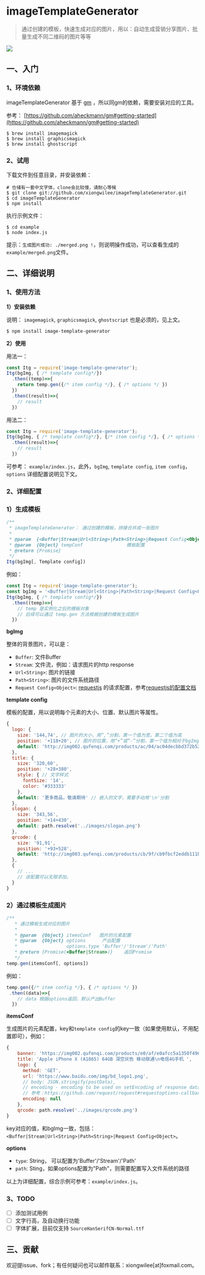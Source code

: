 # imageTemplateGenerator

> 通过创建的模板，快速生成对应的图片，用以：自动生成营销分享图片、批量生成不同二维码的图片等等

![](http://wx4.sinaimg.cn/large/7171171cgy1fr2ks4nozjg20mz0buu0x.gif)

## 一、入门

### 1、环境依赖

imageTemplateGenerator 基于 [gm](https://github.com/aheckmann/gm) ，所以同gm的依赖，需要安装对应的工具。

参考： [https://github.com/aheckmann/gm#getting-started](https://github.com/aheckmann/gm#getting-started)

```shell
$ brew install imagemagick
$ brew install graphicsmagick
$ brew install ghostscript
```

### 2、试用

下载文件到任意目录，并安装依赖：
```shell
# 仓储有一套中文字体，clone会比较慢，请耐心等候
$ git clone git://github.com/xiongwilee/imageTemplateGenerator.git
$ cd imageTemplateGenerator
$ npm install
```

执行示例文件：
```shell
$ cd example
$ node index.js
```

提示：`生成图片成功: ./merged.png !`，则说明操作成功，可以查看生成的`example/merged.png`文件。

## 二、详细说明

### 1、使用方法

**1）安装依赖**

说明： `imagemagick`, `graphicsmagick`, `ghostscript` 也是必须的，见上文。

```shell
$ npm install image-template-generator
```

**2）使用**

用法一：
```javascript
const Itg = require('image-template-generator');
Itg(bgImg, { /* template config*/})
  .then((temp)=>{
    return temp.gen({/* item config */}, { /* options */ })
  })
  .then((result)=>{
    // result
  })
```

用法二：
```javascript
const Itg = require('image-template-generator');
Itg(bgImg, { /* template config*/}, {/* item config */}, { /* options */ })
  .then((result)=>{
    // result
  })
```

可参考： `example/index.js`，此外，`bgImg`, `template config`, `item config`，`options` 详细配置说明见下文。

### 2、详细配置

### 1）生成模板

```javascript
/**
 * imageTemplateGenerator： 通过创建的模板，拼接合并成一张图片
 * 
 * @param  {<Buffer|Stream|Url<String>|Path<String>|Request Config<Object>} bg        背景图片
 * @param  {Object} tempConf                模板配置
 * @return {Promise}
 */
Itg(bgImg[, Template config])
```

例如：
```javascript
const Itg = require('image-template-generator');
const bgImg = '<Buffer|Stream|Url<String>|Path<String>|Request Config<Object>'
Itg(bgImg, { /* template config*/})
  .then((temp)=>{
    // temp 是实例化之后的模板对象
    // 后续可以通过 temp.gen 方法根据创建的模板生成图片
  })
```

**bgImg**

整体的背景图片，可以是：

- `Buffer`: 文件Buffer
- `Stream`: 文件流，例如：请求图片的http response
- `Url<String>`: 图片的链接
- `Path<String>`: 图片的文件系统路径
- `Request Config<Object>`: [requestjs](https://github.com/request/request) 的请求配置，参考[requestjs的配置文档](https://github.com/request/request#requestoptions-callback)

**template config**

模板的配置，用以说明每个元素的大小、位置、默认图片等属性。

```JavaScript
{
  logo: {
    size: '144,74', // 图片的大小，用“,”分割，第一个值为宽，第二个值为高
    position: '+118+20', // 图片的位置，用“+”或“-”分割，第一个值为相对于bgImg的x轴偏移，第二个值为相对y轴，参考：https://github.com/aheckmann/gm
    default: 'http://img002.qufenqi.com/products/ac/04/ac04decbbd372b5289e1bf1be30fad99.png' // 默认图片，和bgImg一样，可以是：<Buffer|Stream|Url<String>|Path<String>|Request Config<Object>
  },
  title: {
    size: '320,60',
    position: '+28+380',
    style: { // 文字样式
      fontSize: '14',
      color: '#333333'
    },
    default: '更多商品，敬请期待' // 嵌入的文字，需要手动用'\n'分割
  },
  slogan: {
    size: '343,56',
    position: '+14+430',
    default: path.resolve('../images/slogan.png')
  },
  qrcode: {
    size: '91,91',
    position: '+93+528',
    default: 'http://img003.qufenqi.com/products/cb/9f/cb9fbcf2eddb111b08ec6c0795900060.png'
  },
  {
    // ... 
    // 该配置可以无限添加。
  }
}
```

### 2）通过模板生成图片

```javascript
/**
   * 通过模板生成对应的图片
   * 
   * @param  {Object} itemsConf   图片的元素配置
   * @param  {Object} options      产出配置
   *                  options.type 'Buffer'/'Stream'/'Path'
   * @return {Promise(<Buffer|Stream>)}    返回Promise
   */
temp.gen(itemsConf[, options])
```

例如：
```javascript
temp.gen({/* item config */}, { /* options */ })
 .then((data)=>{
    // data 根据options返回，默认产出Buffer
  })
```

**itemsConf**

生成图片的元素配置，key和`template config`的key一致（如果使用默认，不用配置即可），例如：
```javascript
{
    banner: 'https://img002.qufenqi.com/products/e0/af/e0afcc5a1350f4966f963bc0bff6aafa.jpg',
    title: 'Apple iPhone X (A1865) 64GB 深空灰色 移动联通\n电信4G手机 ',
    logo: {
      method: 'GET',
      url: 'https://www.baidu.com/img/bd_logo1.png',
      // body: JSON.stringify(postData),
      // encoding - encoding to be used on setEncoding of response data. If null, the body is returned as a Buffer.
      // 参考：https://github.com/request/request#requestoptions-callback encoding配置
      encoding: null
    },
    qrcode: path.resolve('../images/qrcode.png')
}
```

key对应的值，和bgImg一致，包括：`<Buffer|Stream|Url<String>|Path<String>|Request Config<Object>`。

**options**

- `type`: String， 可以配置为'Buffer'/'Stream'/'Path'
- `path`: Sting，如果options配置为"Path"，则需要配置写入文件系统的路径


以上为详细配置，综合示例可参考：`example/index.js`。

### 3、TODO

- [ ] 添加测试用例 
- [ ] 文字行高，及自动换行功能
- [ ] 字体扩展，目前仅支持 `SourceHanSerifCN-Normal.ttf`

## 三、贡献

欢迎提issue、fork；有任何疑问也可以邮件联系：xiongwilee[at]foxmail.com。